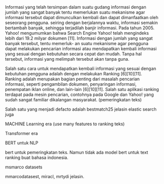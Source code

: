 Informasi yang telah tersimpan dalam suatu gudang informasi dengan jumlah
yang sangat banyak tentu memerlukan suatu mekanisme agar informasi tersebut dapat dimunculkan
kembali dan dapat dimanfaatkan oleh seseorang pengguna. seiring dengan berjalannya waktu, informasi
semakin bertambah banyak, sehingga terjadilah banjir informasi.
Pada tahun 2005. Yahoo! mengumumkan bahwa Search Engine Yahoo! telah mengindeks lebih
dari 19.2 milyar dokumen [11]. Informasi dengan jumlah yang sangat banyak tersebut, tentu memerluk-
an suatu mekanisme agar pengguna dapat melakukan pencarian informasi atau mendapatkan kembali
informasi yang sesuai dengan kebutuhan secara cepat dan mudah. Tanpa hal tersebut, informasi yang
melimpah tersebut akan tanpa guna.

Salah satu cara untuk mendapatkan kembali informasi yang sesuai dengan kebutuhan pengguna
adalah dengan melakukan Ranking [6][10][11]. Ranking adalah merupakan bagian penting dari masalah
pencarian informasi, seperti pengambilan dokumen, penyaringan informasi, penempatan iklan online,
dan lain-lain [6][10][11]. Salah satu aplikasi ranking terdapat pada mesin pencarian, contohnya pada Google dan Yahoo! yang sudah sangat familiar dikalangan masyarakat. (pemeringkatan teks)



Salah satu yang menjadi defacto adalah bestmatch25 jelasin elastic search juga 

MACHINE Learning era (use many features to ranking teks) 

Transformer era 

BERT untuk NLP 

bert untuk pemeringkatan teks. Namun tidak ada model bert untuk text ranking buat bahasa indonesia.

msmarco datasets

mmarcodatasest, miracl, mrtydi jelasin.
